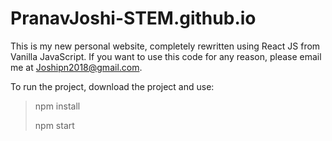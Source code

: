 # PranavJoshi-STEM.github.io

This is my new personal website, completely rewritten using React JS from Vanilla JavaScript.  If you want to use this code for any reason, please email me at [Joshipn2018@gmail.com](mailto:Joshipn2018@gmail.com).

To run the project, download the project and use:
>npm install
>
>npm start